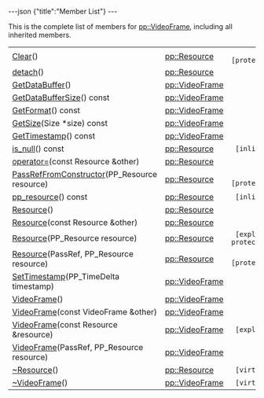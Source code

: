---json {"title":"Member List"} ---

This is the complete list of members for <a href="/docs/native-client/pepper_beta/cpp/classpp_1_1_video_frame/" class="el">pp::VideoFrame</a>, including all inherited members.

<table><tbody><tr class="odd"><td><a href="/docs/native-client/pepper_beta/cpp/classpp_1_1_resource#ad4016f37d3022863ca0188acb26ac9c4" class="el">Clear</a>()</td><td><a href="/docs/native-client/pepper_beta/cpp/classpp_1_1_resource/" class="el">pp::Resource</a></td><td><code> [protected]</code></td></tr><tr class="even"><td><a href="/docs/native-client/pepper_beta/cpp/classpp_1_1_resource#a81b9246381bdddacca3ac25f6ded2bfd" class="el">detach</a>()</td><td><a href="/docs/native-client/pepper_beta/cpp/classpp_1_1_resource/" class="el">pp::Resource</a></td><td></td></tr><tr class="odd"><td><a href="/docs/native-client/pepper_beta/cpp/classpp_1_1_video_frame#abc019dddc8f073fb5ebb72e51a400f5e" class="el">GetDataBuffer</a>()</td><td><a href="/docs/native-client/pepper_beta/cpp/classpp_1_1_video_frame/" class="el">pp::VideoFrame</a></td><td></td></tr><tr class="even"><td><a href="/docs/native-client/pepper_beta/cpp/classpp_1_1_video_frame#a9e993de4bf5349f3420a9e7dde2dd89f" class="el">GetDataBufferSize</a>() const</td><td><a href="/docs/native-client/pepper_beta/cpp/classpp_1_1_video_frame/" class="el">pp::VideoFrame</a></td><td></td></tr><tr class="odd"><td><a href="/docs/native-client/pepper_beta/cpp/classpp_1_1_video_frame#ad03a1634ce404649f2f484159fd73be8" class="el">GetFormat</a>() const</td><td><a href="/docs/native-client/pepper_beta/cpp/classpp_1_1_video_frame/" class="el">pp::VideoFrame</a></td><td></td></tr><tr class="even"><td><a href="/docs/native-client/pepper_beta/cpp/classpp_1_1_video_frame#a7d4026c03a06f519175406a55d254e60" class="el">GetSize</a>(Size *size) const</td><td><a href="/docs/native-client/pepper_beta/cpp/classpp_1_1_video_frame/" class="el">pp::VideoFrame</a></td><td></td></tr><tr class="odd"><td><a href="/docs/native-client/pepper_beta/cpp/classpp_1_1_video_frame#ab2cfae58a6d08410ca7351bd123a6a66" class="el">GetTimestamp</a>() const</td><td><a href="/docs/native-client/pepper_beta/cpp/classpp_1_1_video_frame/" class="el">pp::VideoFrame</a></td><td></td></tr><tr class="even"><td><a href="/docs/native-client/pepper_beta/cpp/classpp_1_1_resource#a859068e34cdc2dc0b78754c255323aa9" class="el">is_null</a>() const</td><td><a href="/docs/native-client/pepper_beta/cpp/classpp_1_1_resource/" class="el">pp::Resource</a></td><td><code> [inline]</code></td></tr><tr class="odd"><td><a href="/docs/native-client/pepper_beta/cpp/classpp_1_1_resource#aaf808a98bdaa7998d82e19514aa87423" class="el">operator=</a>(const Resource &amp;other)</td><td><a href="/docs/native-client/pepper_beta/cpp/classpp_1_1_resource/" class="el">pp::Resource</a></td><td></td></tr><tr class="even"><td><a href="/docs/native-client/pepper_beta/cpp/classpp_1_1_resource#a3eda014529127a818df8d5bb5ec2fdf0" class="el">PassRefFromConstructor</a>(PP_Resource resource)</td><td><a href="/docs/native-client/pepper_beta/cpp/classpp_1_1_resource/" class="el">pp::Resource</a></td><td><code> [protected]</code></td></tr><tr class="odd"><td><a href="/docs/native-client/pepper_beta/cpp/classpp_1_1_resource#a46a6123de0b007ad3fcb6f666534ccb4" class="el">pp_resource</a>() const</td><td><a href="/docs/native-client/pepper_beta/cpp/classpp_1_1_resource/" class="el">pp::Resource</a></td><td><code> [inline]</code></td></tr><tr class="even"><td><a href="/docs/native-client/pepper_beta/cpp/classpp_1_1_resource#a56679e93a58101c8dce5dc510811a094" class="el">Resource</a>()</td><td><a href="/docs/native-client/pepper_beta/cpp/classpp_1_1_resource/" class="el">pp::Resource</a></td><td></td></tr><tr class="odd"><td><a href="/docs/native-client/pepper_beta/cpp/classpp_1_1_resource#ab0f664099ca06367180f220ea7e0b831" class="el">Resource</a>(const Resource &amp;other)</td><td><a href="/docs/native-client/pepper_beta/cpp/classpp_1_1_resource/" class="el">pp::Resource</a></td><td></td></tr><tr class="even"><td><a href="/docs/native-client/pepper_beta/cpp/classpp_1_1_resource#a555de93fdf4793f7db1183bf71d20580" class="el">Resource</a>(PP_Resource resource)</td><td><a href="/docs/native-client/pepper_beta/cpp/classpp_1_1_resource/" class="el">pp::Resource</a></td><td><code> [explicit, protected]</code></td></tr><tr class="odd"><td><a href="/docs/native-client/pepper_beta/cpp/classpp_1_1_resource#a907d3d6b7e292587c8cb9ff30d0a418d" class="el">Resource</a>(PassRef, PP_Resource resource)</td><td><a href="/docs/native-client/pepper_beta/cpp/classpp_1_1_resource/" class="el">pp::Resource</a></td><td><code> [protected]</code></td></tr><tr class="even"><td><a href="/docs/native-client/pepper_beta/cpp/classpp_1_1_video_frame#a1c77d15f28b8252dd711f2fc39448b41" class="el">SetTimestamp</a>(PP_TimeDelta timestamp)</td><td><a href="/docs/native-client/pepper_beta/cpp/classpp_1_1_video_frame/" class="el">pp::VideoFrame</a></td><td></td></tr><tr class="odd"><td><a href="/docs/native-client/pepper_beta/cpp/classpp_1_1_video_frame#a2875cb170789aa00c3e9d5b3e96daa51" class="el">VideoFrame</a>()</td><td><a href="/docs/native-client/pepper_beta/cpp/classpp_1_1_video_frame/" class="el">pp::VideoFrame</a></td><td></td></tr><tr class="even"><td><a href="/docs/native-client/pepper_beta/cpp/classpp_1_1_video_frame#a00e462115cc543192cf8736373e72d51" class="el">VideoFrame</a>(const VideoFrame &amp;other)</td><td><a href="/docs/native-client/pepper_beta/cpp/classpp_1_1_video_frame/" class="el">pp::VideoFrame</a></td><td></td></tr><tr class="odd"><td><a href="/docs/native-client/pepper_beta/cpp/classpp_1_1_video_frame#aa3f0c75b3e71a5aa450bb59db405d7f2" class="el">VideoFrame</a>(const Resource &amp;resource)</td><td><a href="/docs/native-client/pepper_beta/cpp/classpp_1_1_video_frame/" class="el">pp::VideoFrame</a></td><td><code> [explicit]</code></td></tr><tr class="even"><td><a href="/docs/native-client/pepper_beta/cpp/classpp_1_1_video_frame#a9174464e29af68a4b701469ad3ad8cba" class="el">VideoFrame</a>(PassRef, PP_Resource resource)</td><td><a href="/docs/native-client/pepper_beta/cpp/classpp_1_1_video_frame/" class="el">pp::VideoFrame</a></td><td></td></tr><tr class="odd"><td><a href="/docs/native-client/pepper_beta/cpp/classpp_1_1_resource#a081165265e2bd8217eaa2be2aeeb3aa3" class="el">~Resource</a>()</td><td><a href="/docs/native-client/pepper_beta/cpp/classpp_1_1_resource/" class="el">pp::Resource</a></td><td><code> [virtual]</code></td></tr><tr class="even"><td><a href="/docs/native-client/pepper_beta/cpp/classpp_1_1_video_frame#af4f974572030ac92546b75a93a9e2b09" class="el">~VideoFrame</a>()</td><td><a href="/docs/native-client/pepper_beta/cpp/classpp_1_1_video_frame/" class="el">pp::VideoFrame</a></td><td><code> [virtual]</code></td></tr></tbody></table>
